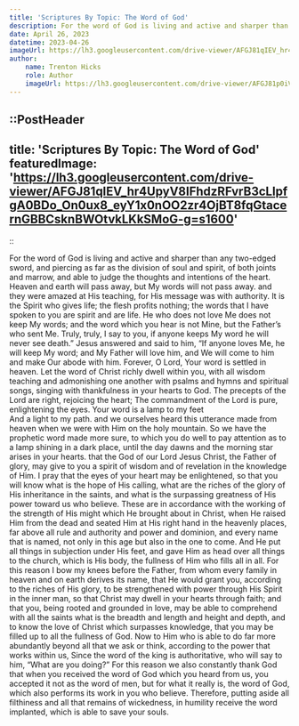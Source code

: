 ```yaml
---
title: 'Scriptures By Topic: The Word of God'
description: For the word of God is living and active and sharper than any two-edged sword, and piercing as far as the division of soul and spirit, of both joints and marrow, and able to judge the thoughts and intentions of the heart.
date: April 26, 2023
datetime: 2023-04-26
imageUrl: https://lh3.googleusercontent.com/drive-viewer/AFGJ81qIEV_hr4UpyV8IFhdzRFvrB3cLIpfgA0BDo_On0ux8_eyY1x0nOO2zr4OjBT8fqGtacernGBBCsknBWOtvkLKkSMoG-g=s1600
author:
    name: Trenton Hicks
    role: Author
    imageUrl: https://lh3.googleusercontent.com/drive-viewer/AFGJ81p0iVaF9rQtywzmajM1BUPuHt19ggovL3eymS1A5gE_7TE_bGKt8ZPDaw-jNihShDBEJWy4KL9iK75a5mr9-DPZGYILGw=s1600
---
```


::PostHeader
---
title: 'Scriptures By Topic: The Word of God'
featuredImage: 'https://lh3.googleusercontent.com/drive-viewer/AFGJ81qIEV_hr4UpyV8IFhdzRFvrB3cLIpfgA0BDo_On0ux8_eyY1x0nOO2zr4OjBT8fqGtacernGBBCsknBWOtvkLKkSMoG-g=s1600'
---
::

<Scripture reference="Hebrews 4:12">
    For the word of God is living and active and sharper than any two-edged sword, and piercing as far as the division of soul and spirit, of both joints and marrow, and able to judge the thoughts and intentions of the heart.
</Scripture>

<Scripture reference="Matthew 24:35">
    Heaven and earth will pass away, but My words will not pass away.
</Scripture>

<Scripture reference="Luke 4:32">
    and they were amazed at His teaching, for His message was with authority.
</Scripture>

<Scripture reference="John 6:63">
    It is the Spirit who gives life; the flesh profits nothing; the words that I have spoken to you are spirit and are life.
</Scripture>

<Scripture reference="John 14:24">
    He who does not love Me does not keep My words; and the word which you hear is not Mine, but the Father’s who sent Me.
</Scripture>

<Scripture reference="John 8:51">
    Truly, truly, I say to you, if anyone keeps My word he will never see death.”
</Scripture>

<Scripture reference="John 14:23">
    Jesus answered and said to him, “If anyone loves Me, he will keep My word; and My Father will love him, and We will come to him and make Our abode with him.
</Scripture>

<Scripture reference="Psalm 119:89">
    Forever, O Lord, Your word is settled in heaven.
</Scripture>

<Scripture reference="Colossians 3:16">
    Let the word of Christ richly dwell within you, with all wisdom teaching and admonishing one another with psalms and hymns and spiritual songs, singing with thankfulness in your hearts to God.
</Scripture>

<Scripture reference="Psalm 19:8">
    The precepts of the Lord are right, rejoicing the heart; The commandment of the Lord is pure, enlightening the eyes.
</Scripture>

<Scripture reference="Psalm 119:105">
    Your word is a lamp to my feet <br />And a light to my path.
</Scripture>

<Scripture reference="2 Peter 1:18-19">
    and we ourselves heard this utterance made from heaven when we were with Him on the holy mountain. So we have the prophetic word made more sure, to which you do well to pay attention as to a lamp shining in a dark place, until the day dawns and the morning star arises in your hearts.
</Scripture>

<Scripture reference="Ephesians 1:17-23">
    that the God of our Lord Jesus Christ, the Father of glory, may give to you a spirit of wisdom and of revelation in the knowledge of Him. I pray that the eyes of your heart may be enlightened, so that you will know what is the hope of His calling, what are the riches of the glory of His inheritance in the saints, and what is the surpassing greatness of His power toward us who believe. These are in accordance with the working of the strength of His might which He brought about in Christ, when He raised Him from the dead and seated Him at His right hand in the heavenly places, far above all rule and authority and power and dominion, and every name that is named, not only in this age but also in the one to come. And He put all things in subjection under His feet, and gave Him as head over all things to the church, which is His body, the fullness of Him who fills all in all.
</Scripture>

<Scripture reference="Ephesians 3:14-20">
    For this reason I bow my knees before the Father, from whom every family in heaven and on earth derives its name, that He would grant you, according to the riches of His glory, to be strengthened with power through His Spirit in the inner man, so that Christ may dwell in your hearts through faith; and that you, being rooted and grounded in love, may be able to comprehend with all the saints what is the breadth and length and height and depth, and to know the love of Christ which surpasses knowledge, that you may be filled up to all the fullness of God. Now to Him who is able to do far more abundantly beyond all that we ask or think, according to the power that works within us,
</Scripture>

<Scripture reference="Ecclesiastes 8:4">
    Since the word of the king is authoritative, who will say to him, “What are you doing?”
</Scripture>

<Scripture reference="1 Thessalonians 2:13">
    For this reason we also constantly thank God that when you received the word of God which you heard from us, you accepted it not as the word of men, but for what it really is, the word of God, which also performs its work in you who believe.
</Scripture>

<Scripture reference="James 1:21">
    Therefore, putting aside all filthiness and all that remains of wickedness, in humility receive the word implanted, which is able to save your souls.
</Scripture>